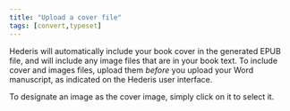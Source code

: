 ```yaml
---
title: "Upload a cover file"
tags: [convert,typeset]
---
```

 
<html><body><section data-type="chapter" class="hsecchapter" data-hederis-type="hsecchapter" id="upload-a-cover" data-pi-attrs="id: upload-a-cover; data-tags: convert,typeset;" role="doc-chapter" data-tags="convert,typeset" data-author-name=" " data-book-title=" " title="Upload a cover file"><p class="hblkp" data-hederis-type="hblkp" id="pGT7doDY3">Hederis will automatically include your book cover in the generated EPUB file, and will include any image files that are in your book text. To include cover and images files, upload them <em data-hederis-type="hspanem" id="pZ0wPfZEI">before </em>you upload your Word manuscript, as indicated on the Hederis user interface.</p><p class="hblkp" data-hederis-type="hblkp" id="pZqHAA7bS">To designate an image as the cover image, simply click on it to select it.</p></section></body></html>
